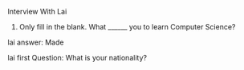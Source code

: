 Interview With Lai
1. Only fill in the blank. What  ______ you to learn Computer Science?
 
lai answer: Made

lai first Question: What is your nationality?
